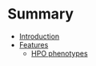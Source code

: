 # Summary

* [Introduction](README.md)
* [Features](features/README.md)
	* [HPO phenotypes](features/hpo.md)
